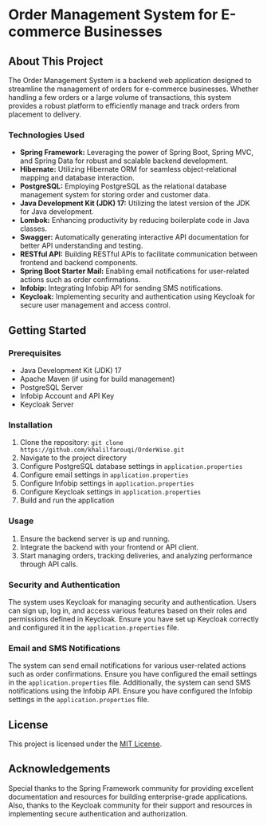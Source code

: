 # Order Management System for E-commerce Businesses

## About This Project

The Order Management System is a backend web application designed to streamline the management of orders for e-commerce businesses. Whether handling a few orders or a large volume of transactions, this system provides a robust platform to efficiently manage and track orders from placement to delivery.

### Technologies Used

- **Spring Framework:** Leveraging the power of Spring Boot, Spring MVC, and Spring Data for robust and scalable backend development.
- **Hibernate:** Utilizing Hibernate ORM for seamless object-relational mapping and database interaction.
- **PostgreSQL:** Employing PostgreSQL as the relational database management system for storing order and customer data.
- **Java Development Kit (JDK) 17:** Utilizing the latest version of the JDK for Java development.
- **Lombok:** Enhancing productivity by reducing boilerplate code in Java classes.
- **Swagger:** Automatically generating interactive API documentation for better API understanding and testing.
- **RESTful API:** Building RESTful APIs to facilitate communication between frontend and backend components.
- **Spring Boot Starter Mail:** Enabling email notifications for user-related actions such as order confirmations.
- **Infobip:** Integrating Infobip API for sending SMS notifications.
- **Keycloak:** Implementing security and authentication using Keycloak for secure user management and access control.

## Getting Started

### Prerequisites

- Java Development Kit (JDK) 17
- Apache Maven (if using for build management)
- PostgreSQL Server
- Infobip Account and API Key
- Keycloak Server

### Installation

1. Clone the repository: `git clone https://github.com/khalilfarouqi/OrderWise.git`
2. Navigate to the project directory
3. Configure PostgreSQL database settings in `application.properties`
4. Configure email settings in `application.properties`
5. Configure Infobip settings in `application.properties`
6. Configure Keycloak settings in `application.properties`
7. Build and run the application

### Usage

1. Ensure the backend server is up and running.
2. Integrate the backend with your frontend or API client.
3. Start managing orders, tracking deliveries, and analyzing performance through API calls.

### Security and Authentication

The system uses Keycloak for managing security and authentication. Users can sign up, log in, and access various features based on their roles and permissions defined in Keycloak. Ensure you have set up Keycloak correctly and configured it in the `application.properties` file.

### Email and SMS Notifications

The system can send email notifications for various user-related actions such as order confirmations. Ensure you have configured the email settings in the `application.properties` file. Additionally, the system can send SMS notifications using the Infobip API. Ensure you have configured the Infobip settings in the `application.properties` file.

## License

This project is licensed under the [MIT License](link-to-license).

## Acknowledgements

Special thanks to the Spring Framework community for providing excellent documentation and resources for building enterprise-grade applications. Also, thanks to the Keycloak community for their support and resources in implementing secure authentication and authorization.
